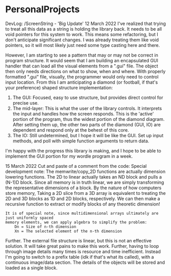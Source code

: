 # PersonalProjects

DevLog: /ScreenString - 'Big Update' 12 March 2022
I've realized that trying to treat all this data as a string is holding the library back. It needs to be all void pointers for this system to work. This means some refactoring, but I don't anticipate significant changes. I was already treating them like void pointers, so it will most likely just need some type casting here and there.

However, I am starting to see a pattern that may or may not be correct in program structure. It would seem that I am building an encapsulated GUI handler that can load all the visual elements from a ".gui" file. The object then only needs directions on what to show, when and where. With properly formatted ".gui" file, visually, the programmer would only need to control input location. From this I am anticipating a diamond (or football, if that's your preference) shaped structure implementation:
  1. The GUI: Focused, easy to use structure, but provides direct control for precise use.
  2. The mid-layer: This is what the user of the library controls. It interprets the input and handles how the screen responds. This is the 'active' portion of the program, thus the widest portion of the diamond diagram. After setting them up, the other two parts of the diamond (GUI, IO) are dependent and respond only at the behest of this core.
  3. The IO: Still undetermined, but I hope it will be like the GUI. Set up input methods, and poll with simple function arguments to return data.

I'm happy with the progress this library is making, and I hope to be able to implement the GUI portion for my wordle program in a week.

15 March 2022
Cut and paste of a comment from the code:
	Special development note: The memwrite/copy_2D functions are actually dimension lowering
	functions. The 2D to linear actually takes an ND block and pulls a (N-1)D block.
	Since all memory is in truth linear, we are simply transforming the representative dimensions
	of a block. By the nature of how computers store memory, Taking a 2D slice from a 3D array is
	equivalent to treating the 2D and 3D blocks as 1D and 2D blocks, respectively.
	We can then make a recursive function to extract or modify blocks of any theoretic
	dimension!

	It is of special note, since multidimensional arrays ultimately are just uniformly spaced
	memory elements, we can apply algebra to simplify the problem:
		Dn = Size of n-th dimension
		Xn = The selected element of the n-th dimension

Further. The external file structure is linear, but this is not an effective solution. It will take great pains to make this work. Further, having to loop through image details many times is resource and time inefficient. Instead I'm going to switch to a prefix table (idk if that's what its called), with a continuous image/data section. The details of the objects will be stored and loaded as a single block.